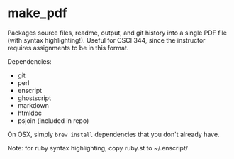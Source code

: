 make_pdf
========

Packages source files, readme, output, and git history into a single PDF file (with syntax highlighting!). Useful for CSCI 344, since the instructor requires assignments to be in this format. 

Dependencies: 
- git
- perl
- enscript
- ghostscript
- markdown
- htmldoc
- psjoin (included in repo)

On OSX, simply `brew install` dependencies that you don't already have.

Note: for ruby syntax highlighting, copy ruby.st to ~/.enscript/